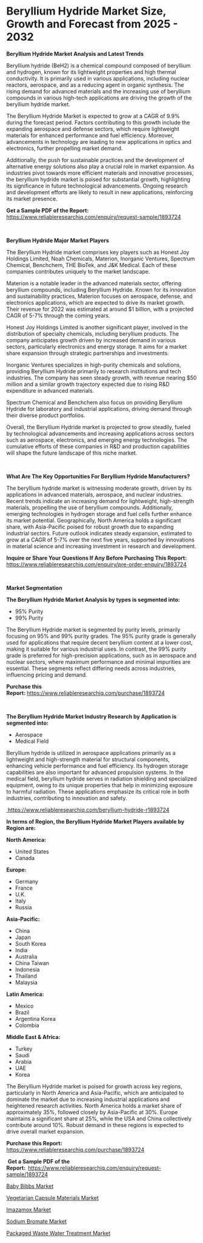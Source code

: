 <p><h1>Beryllium Hydride Market Size, Growth and Forecast from 2025 - 2032</h1></p><p><strong>Beryllium Hydride Market Analysis and Latest Trends</strong></p>
<p><p>Beryllium hydride (BeH2) is a chemical compound composed of beryllium and hydrogen, known for its lightweight properties and high thermal conductivity. It is primarily used in various applications, including nuclear reactors, aerospace, and as a reducing agent in organic synthesis. The rising demand for advanced materials and the increasing use of beryllium compounds in various high-tech applications are driving the growth of the beryllium hydride market.</p><p>The Beryllium Hydride Market is expected to grow at a CAGR of 9.9% during the forecast period. Factors contributing to this growth include the expanding aerospace and defense sectors, which require lightweight materials for enhanced performance and fuel efficiency. Moreover, advancements in technology are leading to new applications in optics and electronics, further propelling market demand. </p><p>Additionally, the push for sustainable practices and the development of alternative energy solutions also play a crucial role in market expansion. As industries pivot towards more efficient materials and innovative processes, the beryllium hydride market is poised for substantial growth, highlighting its significance in future technological advancements. Ongoing research and development efforts are likely to result in new applications, reinforcing its market presence.</p></p>
<p><strong>Get a Sample PDF of the Report:&nbsp;</strong> <a href="https://www.reliableresearchiq.com/enquiry/request-sample/1893724?utm_campaign=1900&utm_medium=2&utm_source=Github&utm_content=ia&utm_term=31012025&utm_id=beryllium-hydride">https://www.reliableresearchiq.com/enquiry/request-sample/1893724</a></p>
<p>&nbsp;</p>
<p><strong>Beryllium Hydride Major Market Players</strong></p>
<p><p>The Beryllium Hydride market comprises key players such as Honest Joy Holdings Limited, Noah Chemicals, Materion, Inorganic Ventures, Spectrum Chemical, Benchchem, THE BioTek, and J&K Medical. Each of these companies contributes uniquely to the market landscape.</p><p>Materion is a notable leader in the advanced materials sector, offering beryllium compounds, including Beryllium Hydride. Known for its innovation and sustainability practices, Materion focuses on aerospace, defense, and electronics applications, which are expected to drive its market growth. Their revenue for 2022 was estimated at around $1 billion, with a projected CAGR of 5-7% through the coming years.</p><p>Honest Joy Holdings Limited is another significant player, involved in the distribution of specialty chemicals, including beryllium products. The company anticipates growth driven by increased demand in various sectors, particularly electronics and energy storage. It aims for a market share expansion through strategic partnerships and investments.</p><p>Inorganic Ventures specializes in high-purity chemicals and solutions, providing Beryllium Hydride primarily to research institutions and tech industries. The company has seen steady growth, with revenue nearing $50 million and a similar growth trajectory expected due to rising R&D expenditure in advanced materials.</p><p>Spectrum Chemical and Benchchem also focus on providing Beryllium Hydride for laboratory and industrial applications, driving demand through their diverse product portfolios.</p><p>Overall, the Beryllium Hydride market is projected to grow steadily, fueled by technological advancements and increasing applications across sectors such as aerospace, electronics, and emerging energy technologies. The cumulative efforts of these companies in R&D and production capabilities will shape the future landscape of this niche market.</p></p>
<p>&nbsp;</p>
<p><strong>What Are The Key Opportunities For Beryllium Hydride Manufacturers?</strong></p>
<p><p>The beryllium hydride market is witnessing moderate growth, driven by its applications in advanced materials, aerospace, and nuclear industries. Recent trends indicate an increasing demand for lightweight, high-strength materials, propelling the use of beryllium compounds. Additionally, emerging technologies in hydrogen storage and fuel cells further enhance its market potential. Geographically, North America holds a significant share, with Asia-Pacific poised for robust growth due to expanding industrial sectors. Future outlook indicates steady expansion, estimated to grow at a CAGR of 5-7% over the next five years, supported by innovations in material science and increasing investment in research and development.</p></p>
<p><strong>Inquire or Share Your Questions If Any Before Purchasing This Report:</strong> <a href="https://www.reliableresearchiq.com/enquiry/pre-order-enquiry/1893724?utm_campaign=1900&utm_medium=2&utm_source=Github&utm_content=ia&utm_term=31012025&utm_id=beryllium-hydride">https://www.reliableresearchiq.com/enquiry/pre-order-enquiry/1893724</a></p>
<p>&nbsp;</p>
<p><strong>Market Segmentation</strong></p>
<p><strong>The Beryllium Hydride Market Analysis by types is segmented into:</strong></p>
<p><ul><li>95% Purity</li><li>99% Purity</li></ul></p>
<p><p>The Beryllium Hydride market is segmented by purity levels, primarily focusing on 95% and 99% purity grades. The 95% purity grade is generally used for applications that require decent beryllium content at a lower cost, making it suitable for various industrial uses. In contrast, the 99% purity grade is preferred for high-precision applications, such as in aerospace and nuclear sectors, where maximum performance and minimal impurities are essential. These segments reflect differing needs across industries, influencing pricing and demand.</p></p>
<p><strong>Purchase this Report:&nbsp;</strong><a href="https://www.reliableresearchiq.com/purchase/1893724?utm_campaign=1900&utm_medium=2&utm_source=Github&utm_content=ia&utm_term=31012025&utm_id=beryllium-hydride">https://www.reliableresearchiq.com/purchase/1893724</a></p>
<p>&nbsp;</p>
<p><strong>The Beryllium Hydride Market Industry Research by Application is segmented into:</strong></p>
<p><ul><li>Aerospace</li><li>Medical Field</li></ul></p>
<p><p>Beryllium hydride is utilized in aerospace applications primarily as a lightweight and high-strength material for structural components, enhancing vehicle performance and fuel efficiency. Its hydrogen storage capabilities are also important for advanced propulsion systems. In the medical field, beryllium hydride serves in radiation shielding and specialized equipment, owing to its unique properties that help in minimizing exposure to harmful radiation. These applications emphasize its critical role in both industries, contributing to innovation and safety.</p></p>
<p><a href="https://www.reliableresearchiq.com/beryllium-hydride-r1893724?utm_campaign=1900&utm_medium=2&utm_source=Github&utm_content=ia&utm_term=31012025&utm_id=beryllium-hydride">&nbsp;https://www.reliableresearchiq.com/beryllium-hydride-r1893724</a></p>
<p><strong>In terms of Region, the Beryllium Hydride Market Players available by Region are:</strong></p>
<p>
    <p> <strong> North America: </strong>
        <ul>
            <li>United States</li>
            <li>Canada</li>
        </ul>
        </p> 
    <p> <strong> Europe: </strong>
        <ul>
            <li>Germany</li>
            <li>France</li>
            <li>U.K.</li>
            <li>Italy</li>
            <li>Russia</li>
        </ul>
        </p> 
    <p> <strong> Asia-Pacific: </strong>
        <ul>
            <li>China</li>
            <li>Japan</li>
            <li>South Korea</li>
            <li>India</li>
            <li>Australia</li>
            <li>China Taiwan</li>
            <li>Indonesia</li>
            <li>Thailand</li>
            <li>Malaysia</li>
        </ul>
        </p> 
    <p> <strong> Latin America: </strong>
        <ul>
            <li>Mexico</li>
            <li>Brazil</li>
            <li>Argentina Korea</li>
            <li>Colombia</li>
        </ul>
        </p> 
    <p> <strong> Middle East & Africa: </strong>
        <ul>
            <li>Turkey</li>
            <li>Saudi</li>
            <li>Arabia</li>
            <li>UAE</li>
            <li>Korea</li>
        </ul>
    </p>
    </p>
<p><p>The Beryllium Hydride market is poised for growth across key regions, particularly in North America and Asia-Pacific, which are anticipated to dominate the market due to increasing industrial applications and heightened research activities. North America holds a market share of approximately 35%, followed closely by Asia-Pacific at 30%. Europe maintains a significant share at 25%, while the USA and China collectively contribute around 10%. Robust demand in these regions is expected to drive overall market expansion.</p></p>
<p><strong>Purchase this Report: </strong><a href="https://www.reliableresearchiq.com/purchase/1893724?utm_campaign=1900&utm_medium=2&utm_source=Github&utm_content=ia&utm_term=31012025&utm_id=beryllium-hydride">https://www.reliableresearchiq.com/purchase/1893724</a></p>
<p>&nbsp;<strong>Get a Sample PDF of the Report:&nbsp;&nbsp;</strong><a href="https://www.reliableresearchiq.com/enquiry/request-sample/1893724?utm_campaign=1900&utm_medium=2&utm_source=Github&utm_content=ia&utm_term=31012025&utm_id=beryllium-hydride">https://www.reliableresearchiq.com/enquiry/request-sample/1893724</a></p>
<p><strong></strong></p>
<p><p><a href="https://www.linkedin.com/pulse/baby-bibbs-market-spectrum-usage-patterns-sector-evolution-evtae?utm_campaign=1900&utm_medium=2&utm_source=Github&utm_content=ia&utm_term=31012025&utm_id=beryllium-hydride">Baby Bibbs Market</a></p><p><a href="https://www.linkedin.com/pulse/future-outlook-vegetarian-capsule-materials-market-20252032-awynf?utm_campaign=1900&utm_medium=2&utm_source=Github&utm_content=ia&utm_term=31012025&utm_id=beryllium-hydride">Vegetarian Capsule Materials Market</a></p><p><a href="https://github.com/haaszgettre6/Market-Research-Report-List-1/blob/main/imazamox-market.md?utm_campaign=1900&utm_medium=2&utm_source=Github&utm_content=ia&utm_term=31012025&utm_id=beryllium-hydride">Imazamox Market</a></p><p><a href="https://www.linkedin.com/pulse/sodium-bromate-market-size-forecast-2025-2032-anticipated-xs9sc?utm_campaign=1900&utm_medium=2&utm_source=Github&utm_content=ia&utm_term=31012025&utm_id=beryllium-hydride">Sodium Bromate Market</a></p><p><a href="https://github.com/deyniphytic/Market-Research-Report-List-1/blob/main/packaged-waste-water-treatment-market.md?utm_campaign=1900&utm_medium=2&utm_source=Github&utm_content=ia&utm_term=31012025&utm_id=beryllium-hydride">Packaged Waste Water Treatment Market</a></p></p>